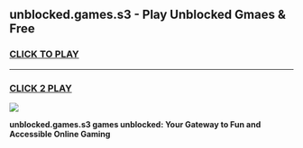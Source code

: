 
## unblocked.games.s3 - Play Unblocked Gmaes & Free
<h3>
<a href="https://news.freeplayer.one?title=unblocked.games.s3&ref=16F">CLICK TO PLAY</a></h3>
<hr>

<h3>
<a href="https://news.freeplayer.one?title=unblocked.games.s3&ref=16F">CLICK 2 PLAY</a>
  
</h3>

<a href="https://news.freeplayer.one?title=unblocked.games.s3&ref=16F/"><img src="https://clearcache.store/games.png"></a>


**unblocked.games.s3 games unblocked: Your Gateway to Fun and Accessible Online Gaming**
